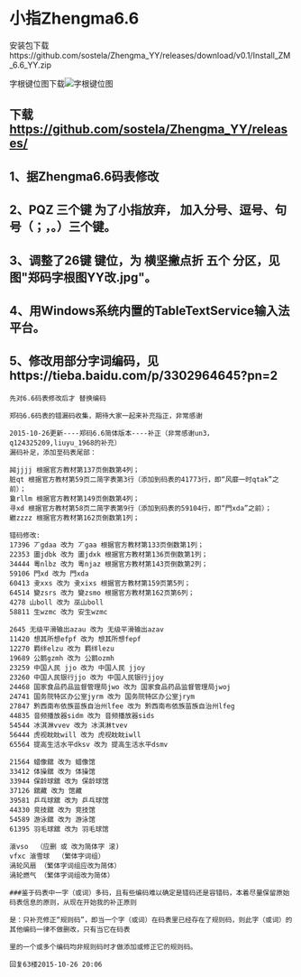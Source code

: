 # 小指Zhengma6.6

安装包下载https://github.com/sostela/Zhengma_YY/releases/download/v0.1/Install_ZM_6.6_YY.zip

字根键位图下载![字根键位图](https://github.com/sostela/Zhengma_YY/releases/download/v0.1/Zhengma_YY_JianPan.jpg)

## 下载 https://github.com/sostela/Zhengma_YY/releases/

## 1、据Zhengma6.6码表修改

## 2、PQZ 三个键 为了小指放弃， 加入分号、逗号、句号（；，。）三个键。

## 3、调整了26键 键位，为 横坚撇点折 五个 分区，见图"郑码字根图YY改.jpg"。

## 4、用Windows系统内置的TableTextService输入法平台。

## 5、修改用部分字词编码，见https://tieba.baidu.com/p/3302964645?pn=2
~~~~~~~~~~~~~~~~~~~~~~~~~~~~~~~~~~~~~~~~~~~~~~~~~~~~~~~~~~~~~~~~~~~~~~~~~~~~~~~~~~~~~~
先对6.6码表修改后才 替换编码

郑码6.6码表的错漏码收集，期待大家一起来补充指正，非常感谢

2015-10-26更新----郑码6.6简体版本----补正（非常感谢un3，q124325209,liuyu_1968的补充）
漏码补足，添加至码表尾部：

嘂jjjj 根据官方教材第137页倒数第4列；
脏qt 根据官方教材第59页二简字表第3行（添加到码表的41773行，即“风靡一时qtak”之前）；
敻rllm 根据官方教材第149页倒数第4列；
寻xd 根据官方教材第58页二简字表第9行（添加到码表的59104行，即“門xda”之前）；
繼zzzz 根据官方教材第162页倒数第1列；

错码修改:
17396 丆gdaa 改为 丆gaa 根据官方教材第133页倒数第1列；
22353 圕jdbk 改为 圕jdxk 根据官方教材第136页倒数第1列；
34444 粵nlbz 改为 粵njaz 根据官方教材第143页倒数第2列；
59106 門xd 改为 門xda
60413 叏xxs 改为 叏xixs 根据官方教材第159页第5列；
64514 變zsrs 改为 變zsmo 根据官方教材第162页第6列；
4278 山boll 改为 巫山boll
58811 生wzmc 改为 安生wzmc

2645 无级平滑输出azau 改为 无级平滑输出azav
11420 想其所想efpf 改为 想其所想fepf
12270 羁绊elzu 改为 羁绊lezu
19689 公鹅gzmh 改为 公鹅ozmh
23259 中国人民 jjo 改为 中国人民 jjoy
23260 中国人民银行jjo 改为 中国人民银行jjoy
24468 国家食品药品监督管理局jwo 改为 国家食品药品监督管理局jwoj
24741 国务院特区办公室jyrm 改为 国务院特区办公室jrym
27847 黔西南布依族苗族自治州lfee 改为 黔西南布依族苗族自治州lfeg
44835 音频播放器sidm 改为 音频播放器sids
54544 冰淇淋vvev 改为 冰淇淋tvev
56444 虎视眈眈will 改为 虎视眈眈iwll
65564 提高生活水平dksv 改为 提高生活水平dsmv

21564 蜡像舘 改为 蜡像馆
33412 体操舘 改为 体操馆
33944 保龄球舘 改为 保龄球馆
37126 舘藏 改为 馆藏
39581 乒乓球舘 改为 乒乓球馆
44330 竞技舘 改为 竞技馆
54589 游泳舘 改为 游泳馆
61395 羽毛球舘 改为 羽毛球馆

滾vso  （应删 或 改为简体字 滚)
vfxc 滾雪球  （繁体字词组）
渦轮风扇 （繁体字词组应改为简体）
渦轮燃气 （繁体字词组改为简体）

###鉴于码表中一字（或词）多码，且有些编码难以确定是错码还是容错码，本着尽量保留原始码表信息的原则，从现在开始我的补正原则

是：只补充修正“规则码”，即当一个字（或词）在码表里已经存在了规则码，则此字（或词）的其他编码一律不做删改，只有当它在码表

里的一个或多个编码均非规则码时才做添加或修正它的规则码。

回复63楼2015-10-26 20:06
~~~~~~~~~~~~~~~~~~~~~~~~~~~~~~~~~~~~~~~~~~~~~~~~~~~~~~~~~~~~~~~~~~~~~~~~~~~~~~~~~~~~~~

